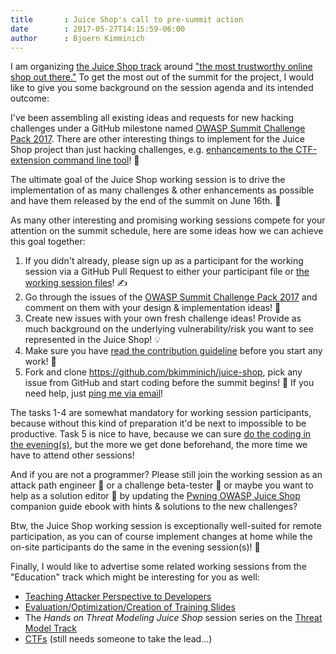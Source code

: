 ```yaml
---
title       : Juice Shop's call to pre-summit action
date        : 2017-05-27T14:15:59-06:00
author      : Bjoern Kimminich
---
```


I am organizing
[the Juice Shop track](https://owaspsummit.org/Working-Sessions/Juice-Shop/)
around
["the most trustworthy online shop out there."](https://www.owasp.org/index.php/OWASP_Juice_Shop_Project)
To get the most out of the summit for the project, I would like to give
you some background on the session agenda and its intended outcome:

I've been assembling all existing ideas and requests for new hacking
challenges under a GitHub milestone named [OWASP Summit Challenge Pack
2017](https://github.com/bkimminich/juice-shop/milestone/3). There are
other interesting things to implement for the Juice Shop project than
just hacking challenges, e.g. [enhancements to the
CTF-extension command line tool](https://github.com/bkimminich/juice-shop-ctf/issues?q=is%3Aissue+is%3Aopen+label%3Aenhancement)!
🚩

The ultimate goal of the Juice Shop working session is to drive the
implementation of as many challenges & other enhancements as possible
and have them released by the end of the summit on June 16th. 🏁

As many other interesting and promising working sessions compete for
your attention on the summit schedule, here are some ideas how we can
achieve this goal together:

1. If you didn't already, please sign up as a participant for the
   working session via a GitHub Pull Request to either your participant
   file or
   [the working session files](https://github.com/OWASP/owasp-summit-2017/tree/master/Working-Sessions/Juice-Shop)!
   ✍
2. Go through the issues of the
   [OWASP Summit Challenge Pack 2017](https://github.com/bkimminich/juice-shop/milestone/3)
   and comment on them with your design & implementation ideas! 📐
3. Create new issues with your own fresh challenge ideas! Provide as
   much background on the underlying vulnerability/risk you want to see
   represented in the Juice Shop! 💡
4. Make sure you have
   [read the contribution guideline](https://github.com/bkimminich/juice-shop/blob/master/CONTRIBUTING.md)
   before you start any work! 📃
5. Fork and clone <https://github.com/bkimminich/juice-shop>, pick any
   issue from GitHub and start coding before the summit begins! 🍴 If
   you need help, just
   [ping me via email](mailto:bjoern.kimminich@owasp.org)!

The tasks 1-4 are somewhat mandatory for working session participants,
because without this kind of preparation it'd be next to impossible to
be productive. Task 5 is nice to have, because we can sure
[do the coding
in the evening(s)](http://owaspsummit.org/Working-Sessions/Security-Crowdsourcing/Hackathon-Daily-Sessions.html),
but the more we get done beforehand, the more time we have to attend
other sessions!

And if you are not a programmer? Please still join the working session
as an attack path engineer 🏹 or a challenge beta-tester 🐛 or maybe
you want to help as a solution editor 📓 by updating the
[Pwning OWASP Juice Shop](https://www.gitbook.com/book/bkimminich/pwning-owasp-juice-shop/details)
companion guide ebook with hints & solutions to the new challenges?

Btw, the Juice Shop working session is exceptionally well-suited for
remote participation, as you can of course implement changes at home
while the on-site participants do the same in the evening session(s)!
🏡

Finally, I would like to advertise some related working sessions from
the "Education" track which might be interesting for you as well:
- [Teaching Attacker Perspective to Developers](http://owaspsummit.org/Working-Sessions/Education/Teaching-Attacker-Perspective-to-Developers.html)
- [Evaluation/Optimization/Creation of Training Slides](http://owaspsummit.org/Working-Sessions/Education/Evaluation-Optimization-and-Creation-of-Training-Slides.html)
- The _Hands on Threat Modeling Juice Shop_ session series on the
  [Threat Model Track](https://owaspsummit.org/Working-Sessions/Threat-Model)
- [CTFs](http://owaspsummit.org/Working-Sessions/Education/CTFs.html)
  (still needs someone to take the lead...)

